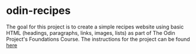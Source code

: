 # odin-recipes

The goal for this project is to create a simple recipes website using basic HTML (headings, paragraphs, links, images, lists) as part of The Odin Project's Foundations Course. The instructions for the project can be found <a href="https://www.theodinproject.com/lessons/foundations-recipes">here</a>